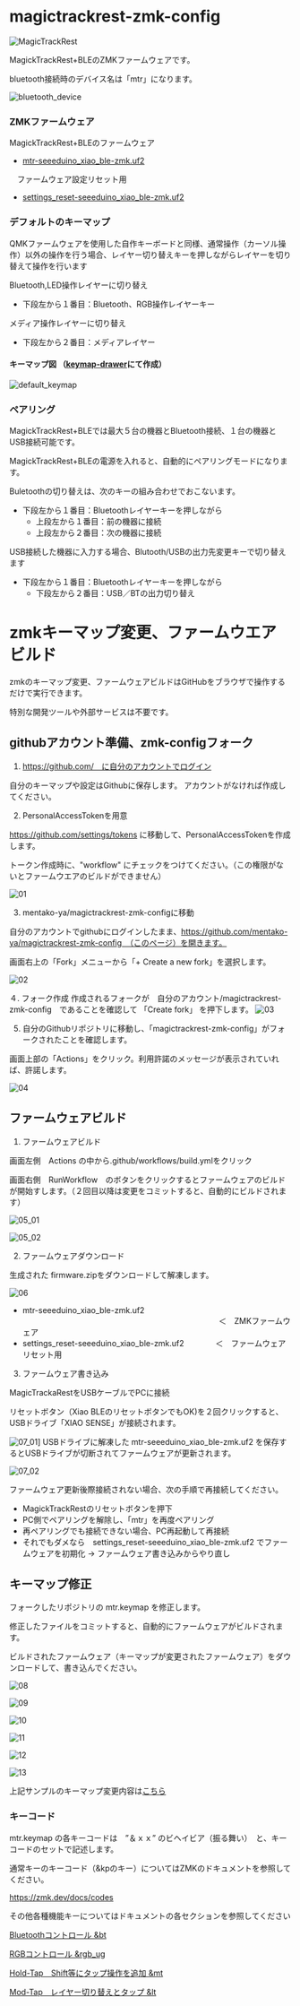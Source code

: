 # magictrackrest-zmk-config

![MagicTrackRest](images/MagicTrackRest+BLE.jpg)

MagickTrackRest+BLEのZMKファームウェアです。

bluetooth接続時のデバイス名は「mtr」になります。

![bluetooth_device](images/bluetooth_device.png)


### ZMKファームウェア

MagickTrackRest+BLEのファームウェア
* [mtr-seeeduino_xiao_ble-zmk.uf2](firmware/mtr-seeeduino_xiao_ble-zmk.uf2)

　ファームウェア設定リセット用
* [settings_reset-seeeduino_xiao_ble-zmk.uf2](firmware/settings_reset-seeeduino_xiao_ble-zmk.uf2)


### デフォルトのキーマップ

QMKファームウェアを使用した自作キーボードと同様、通常操作（カーソル操作）以外の操作を行う場合、レイヤー切り替えキーを押しながらレイヤーを切り替えて操作を行います

Bluetooth,LED操作レイヤーに切り替え
  * 下段左から１番目：Bluetooth、RGB操作レイヤーキー

メディア操作レイヤーに切り替え
  * 下段左から２番目：メディアレイヤー

#### キーマップ図 （[keymap-drawer](https://caksoylar.github.io/keymap-drawer?keymap_yaml=H4sIAAAAAAAC_22SzW6jMBSF93mKK2WbFk1GM4vskmB-NBQQkLSzQiY4BcXEjA1FUZTX6Nv0ZfokNTahiTQrPp_LPfdczBQs1_PA9SEjlHWwLwnNoSubAjC8YdoSoOWBwPlfdUgP5JQxzPMF7AnnpTBER0h9mUyBcTgz3hQspfjE2mYBZ1HTUj4b3pIZcNaJBfycwY7RtjpK_jWDpmirTOL80lsIQqBomlosDONVzm-zxx2rjB0-CHaimBtyeoXrh5zjjnAjoywzKlwejT_o79MyTOMQrR-rfKoDTIYcE4C7XPIMMETbYyqIEnS8ueIx4e_eg3DR9-Rkj1vapErphQc4Swdv6dvzGRSSYsdKLneFH7qwTiJPF0IbNqEiJ3hCCoYz8s2xdRWHa9WZ0Tblr5me-W2N_ARF6oWK5CW-LcsBpq_IQ1aiwAyetRK5ttNLN016j1XkgonWI7u-5m3gXeNFz9penyxrzPL5_iGv8VST_p7xUVxTKqWQf9JltBqChRHaKoidjWV5-iv46KWPdrfwEC6RHdsr-i96qcheQRLYIzsbd-R4-c1ynf8HCjbJnQEadtJm5o2ZeWNmTr4AzWvWZy4DAAA%3D)にて作成）

![default_keymap](images/default_keymap.svg)


### ペアリング

MagickTrackRest+BLEでは最大５台の機器とBluetooth接続、１台の機器とUSB接続可能です。

MagickTrackRest+BLEの電源を入れると、自動的にペアリングモードになります。

Buletoothの切り替えは、次のキーの組み合わせでおこないます。

* 下段左から１番目：Bluetoothレイヤーキーを押しながら
  * 上段左から１番目：前の機器に接続
  * 上段左から２番目：次の機器に接続

USB接続した機器に入力する場合、Blutooth/USBの出力先変更キーで切り替えます

* 下段左から１番目：Bluetoothレイヤーキーを押しながら
  * 下段左から２番目：USB／BTの出力切り替え


# zmkキーマップ変更、ファームウエアビルド

zmkのキーマップ変更、ファームウェアビルドはGitHubをブラウザで操作するだけで実行できます。

特別な開発ツールや外部サービスは不要です。


## githubアカウント準備、zmk-configフォーク

1. https://github.com/　に自分のアカウントでログイン

自分のキーマップや設定はGithubに保存します。
アカウントがなければ作成してください。


2. PersonalAccessTokenを用意

https://github.com/settings/tokens に移動して、PersonalAccessTokenを作成します。

トークン作成時に、"workflow" にチェックをつけてください。（この権限がないとファームウエアのビルドができません）

![01](images/guide/guide_01.png)


3. mentako-ya/magictrackrest-zmk-configに移動

自分のアカウントでgithubにログインしたまま、https://github.com/mentako-ya/magictrackrest-zmk-config　（このページ）を開きます。

画面右上の「Fork」メニューから「+ Create a new fork」を選択します。

![02](images/guide/guide_02.png)


４. フォーク作成
作成されるフォークが　自分のアカウント/magictrackrest-zmk-config　であることを確認して 「Create fork」 を押下します。
![03](images/guide/guide_03.png)


5. 自分のGithubリポジトリに移動し、「magictrackrest-zmk-config」がフォークされたことを確認します。

画面上部の「Actions」をクリック。利用許諾のメッセージが表示されていれば、許諾します。

![04](images/guide/guide_04.png)


## ファームウェアビルド

1. ファームウェアビルド

画面左側　Actions の中から.github/workflows/build.ymlをクリック

画面右側　RunWorkflow　のボタンをクリックするとファームウェアのビルドが開始すします。（２回目以降は変更をコミットすると、自動的にビルドされます）

![05_01](images/guide/guide_05_01.png)

![05_02](images/guide/guide_05_02.png)

2. ファームウェアダウンロード

生成された firmware.zipをダウンロードして解凍します。

![06](images/guide/guide_06.png)

* mtr-seeeduino_xiao_ble-zmk.uf2 　　　　　　　　　　　　　　　　　　　　　　　　　＜　ZMKファームウェア
* settings_reset-seeeduino_xiao_ble-zmk.uf2　　　　＜　ファームウェアリセット用


3. ファームウェア書き込み

MagicTrackaRestをUSBケーブルでPCに接続

リセットボタン（Xiao BLEのリセットボタンでもOK)を２回クリックすると、USBドライブ「XIAO SENSE」が接続されます。

![07_01](images/guide/guide_07_01.png)]
USBドライブに解凍した mtr-seeeduino_xiao_ble-zmk.uf2 を保存するとUSBドライブが切断されてファームウェアが更新されます。

![07_02](images/guide/guide_07_02.png)

ファームウェア更新後際接続されない場合、次の手順で再接続してください。

* MagickTrackRestのリセットボタンを押下
* PC側でペアリングを解除し、「mtr」を再度ペアリング
* 再ペアリングでも接続できない場合、PC再起動して再接続
* それでもダメなら　settings_reset-seeeduino_xiao_ble-zmk.uf2 でファームウェアを初期化 → ファームウェア書き込みからやり直し


## キーマップ修正　

フォークしたリポジトリの mtr.keymap を修正します。

修正したファイルをコミットすると、自動的にファームウェアがビルドされます。

ビルドされたファームウェア（キーマップが変更されたファームウェア）をダウンロードして、書き込んでください。

![08](images/guide/guide_08.png)

![09](images/guide/guide_09.png)

![10](images/guide/guide_10.png)

![11](images/guide/guide_11.png)

![12](images/guide/guide_12.png)

![13](images/guide/guide_13.png)

上記サンプルのキーマップ変更内容は[こちら](https://github.com/taro-sj/magictrackrest-zmk-config/commit/d78b132d17b3deafa63dcc6ea460ff6c57af808f)


### キーコード

mtr.keymap の各キーコードは　”＆ｘｘ” のビヘイビア（振る舞い）　と、キーコードのセットで記述します。

通常キーのキーコード（&kpのキー）についてはZMKのドキュメントを参照してください。

  https://zmk.dev/docs/codes

その他各種機能キーについてはドキュメントの各セクションを参照してください

  [Bluetoothコントロール &bt](https://zmk.dev/docs/behaviors/bluetooth)

  [RGBコントロール &rgb_ug](https://zmk.dev/docs/behaviors/underglow)
  
  [Hold-Tap　Shift等にタップ操作を追加 &mt](https://zmk.dev/docs/behaviors/hold-tap)

  [Mod-Tap　レイヤー切り替えとタップ &lt](https://zmk.dev/docs/behaviors/mod-tap)
